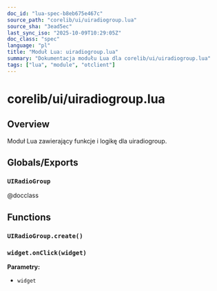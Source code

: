 ```yaml
---
doc_id: "lua-spec-b8eb675e467c"
source_path: "corelib/ui/uiradiogroup.lua"
source_sha: "3ead5ec"
last_sync_iso: "2025-10-09T10:29:05Z"
doc_class: "spec"
language: "pl"
title: "Moduł Lua: uiradiogroup.lua"
summary: "Dokumentacja modułu Lua dla corelib/ui/uiradiogroup.lua"
tags: ["lua", "module", "otclient"]
---
```


# corelib/ui/uiradiogroup.lua

## Overview

Moduł Lua zawierający funkcje i logikę dla uiradiogroup.

## Globals/Exports

### `UIRadioGroup`

@docclass

## Functions

### `UIRadioGroup.create()`

### `widget.onClick(widget)`

**Parametry:**

- `widget`
